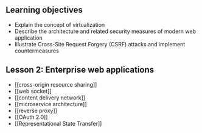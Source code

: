 ## Learning objectives
- Explain the concept of virtualization
- Describe the architecture and related security measures of modern web application
- Illustrate Cross-Site Request Forgery (CSRF) attacks and implement countermeasures

## Lesson 2: Enterprise web applications
- [[cross-origin resource sharing]]
- [[web socket]]
- [[content delivery network]]
- [[microservice architecture]]
- [[reverse proxy]]
- [[OAuth 2.0]]
- [[Representational State Transfer]]